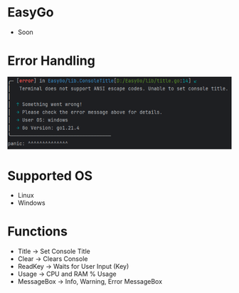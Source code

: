 # EasyGo
- Soon

# Error Handling
![](/images/error_handling.png)

# Supported OS
- Linux
- Windows

# Functions
- Title -> Set Console Title
- Clear -> Clears Console
- ReadKey -> Waits for User Input (Key)
- Usage -> CPU and RAM % Usage
- MessageBox -> Info, Warning, Error MessageBox
